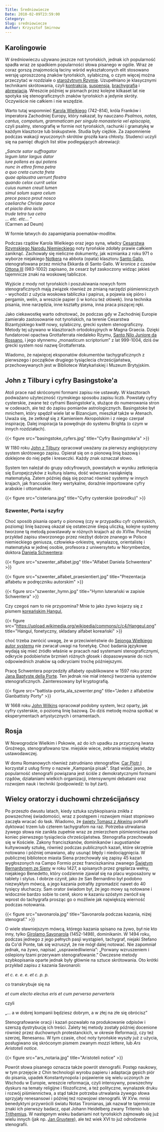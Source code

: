 ```yaml
---
Title: Średniowiecze
Date: 2010-02-09T23:59:00
Category: 
Slug: sredniowiecze
Author: Krzysztof Smirnow
---
```






## Karolingowie




W średniowieczu używano jeszcze not tyrońskich, jednak ich popularność
spadła wraz ze spadkiem popularności słowa pisanego w ogóle. Wraz ze
coraz gorszą znajomością łaciny wśród wykształconych elit stosowano 
wersję uproszczoną znaków tyrońskich, sylabiczną, o
czym więcej można przeczytać w rozdziale o 
[starożytnym Rzymie](../starozytny_rzym/).
Uzupełniano je klasycznymi technikami skrótowania, czyli 
[kontrakcją](https://pl.wikipedia.org/wiki/Kontrakcja_(skr%C3%B3t)),
[suspensją](https://pl.wikipedia.org/wiki/Odci%C4%99cie), 
[brachygrafią](https://pl.wikipedia.org/wiki/Brachygrafia) 
i [abrewiacją](https://pl.wikipedia.org/wiki/Abrewiatura). 
Wreszcie później w pismach przez kolejne
kilkaset lat nie spotyka się stenograficznych znaków tyrońskich a
jedynie skróty. Oczywiście nie całkiem i nie wszędzie.

Warto tutaj wspomnieć 
[Karola Wielkiego](http://pl.wikipedia.org/wiki/Karol_Wielki)
 (742-814), 
króla Franków i imperatora Zachodniej Europy, który nakazał,
by nauczano 
*Psalmos, notas, cantus, compotum, grammaticam per singula monasteria vel episcopia*, 
czyli psalmy, stenografię w formie not
tyrońskich, rachunki i gramatykę w każdym klasztorze lub biskupstwie.
Studia były ciężkie. Za zapomnienie podczas wakacji wyuczonych skrótów
groziła kara chłosty. Studenci uczyli się na pamięć długich list słów
podlegających abrewiacji: 

„*Sancte sator suffragator\
legum lator largus dator\
iure pollens es qui potens\
nunc in ethra firma petra\
a quo creta cuncta freta\
quae aplaustra uerrunt flostra\
quando celox currit uelox\
cuius numen creuit lumen\
simul solum supra celum\
prece posco prout nosco\
caeliarche Christe parce\
et piacla dira iacla\
trude tetra tua cetra\
... etc. etc...* ” \
(Carmen ad Deum)

W formie łatwych do zapamiętania poematów-modlitw.

Podczas rządów Karola Wielkiego oraz jego syna, władcy
[Cesarstwa Rzymskiego Narodu Niemieckiego](https://pl.wikipedia.org/wiki/Karol_II_99te_Cesarstwo_Rzymskie_Narodu_Niemieckiego) noty tyrońskie zdołały prawie 
całkiem zaniknąć. Zachowały się nieliczne dokumenty, jak wzmianka 
z roku 971 o wyborze niejakiego [Notkera](https://en.wikipedia.org/wiki/Notker_(abbot_of_Saint_Gall)) na abbota (opata) klasztoru [Santo Gallo](https://en.wikipedia.org/wiki/Abbey_of_Saint_Gall), stenografowana przez mnicha Ekkarda
di Santo Gallo. 
W kronice z czasów 
[Ottona III](https://pl.wikipedia.org/wiki/Otton_III) (983-1002)
zapisano, że cesarz był zaskoczony widząc jakieś tajemnicze
znaki na woskowej tabliczce.

Wyjście z mody not tyrońskich i poszukiwania nowych form
stenograficznych mają związek również ze zmianą narzędzi piśmienniczych - wychodzi z użycia woskowa tabliczka i papirus, a pojawia się pióro i pergamin,
welin, a wreszcie papier (i w końcu też ołówek). 
Inna technika pisania, inne narzędzia, inne
kształty pisma, inna praca piszącej ręki.

Jako ciekawostkę warto odnotować, że podczas gdy w Zachodniej Europie
zamierało zastosowanie not tyrońskich, na terenie Cesarstwa
Bizantyjskiego kwitł nowy, sylabiczny, grecki system stenograficzny.
Metody tej używano w klasztorach ortodoksyjnych w Magna Graecia. Dzięki
fundatorowi opactwa Grottaferrata niedaleko Rzymu, 
[Santo Nilo Juniore da Rossano](https://pl.wikipedia.org/wiki/Nil_z_Rossano),
i jego słynnemu „monasticum scriptorium” z lat 999-1004, dziś ów grecki
system nosi nazwę Grottaferrata.

Wiadomo, że najwięcej eksponatów dokumentów tachygraficznych z pierwszego
i początków drugiego tysiąclecia chrześcijaństwa, przechowywanych jest w
Bibliotece Watykańskiej i Muzeum Brytyjskim.



## John z Tilbury i cyfry Basingstoke'a



Atoli prace nad skróconymi formami zapisu nie ustawały. W klasztorach
podważano użyteczność rzymskiego sposobu zapisu liczb. Powstały cyfry
cysterskie, zwane też cyframi Basingstoke'a, służące do numerowania
stron w codexach, ale też do zapisu pomiarów astrologicznych.
Basingstoke był mnichem, który spędził wiele lat w Bizancjum, mieszkał
także w Atenach. Uważa się, że zetknął się z Kamieniem Akropolskim i z
niego czerpał inspirację. Dalej inspiracja ta powędruje do systemu
Brighta (o czym w innych rozdziałach).

<!--
![Pliki:basingstoke_cyfers.jpg](basingstoke_cyfers.jpg)
-->
{{< figure src="basingstoke_cyfers.jpg" title="Cyfry Basingstoke'a" >}}
<!--
*Cyfry Basingstoke'a*
-->

W 1180 roku 
[John z Tilbury](http://freepages.history.rootsweb.ancestry.com/~cmtilbury/ancients/john_of_tilbury.html)
opracował uważany za pierwszy anglojęzyczny system skrótowego zapisu.
Opierał się on o pionową linię bazową i doklejone do niej pętle i
kreseczki. Każdy znak oznaczał słowo.

System ten należał do grupy odcyfrowych, powstałych w wyniku zetknięcia
się Europejczyków z kulturą islamu, dość wówczas nasiąkniętą matematyką.
Zatem później dają się poznać również systemy w innych krajach, jak
francuskie litery wertykalne, doraźnie importowane cyfry arabskie i
ottomańskie.

<!--
![Pliki:cisteriana.jpg]({filename}/pliki/Historia/Sredniowiecze/cisteriana.jpg)
-->
{{< figure src="cisteriana.jpg" title="Cyfry cysterskie (pośrodku)" >}}
<!--
*Cyfry cysterskie (pośrodku)*
-->


### Szwenter, Porta i szyfry



Choć sposób pisania oparty o pionową (czy w przypadku cyfr cysterskich,
poziomą) linię bazową okazał się ostatecznie ślepą uliczką, kolejne
systemy tworzone tą metodą powstawały w różnych krajach aż do XVIIw.
Poniżej przykład zapisu stworzonego przez niezbyt dobrze znanego w
Polsce niemieckiego geniusza, człowieka-orkiestrę, wynalazcę,
orientalistę i matematyka w jednej osobie, profesora z uniwersytetu w
Norymberdze, doktora 
[Daniela Schwentera](http://en.wikipedia.org/wiki/Daniel_Schwenter):

<!--
![Pliki:szwenter\_alfabet.jpg]({filename}/pliki/Historia/Sredniowiecze/szwenter_alfabet.jpg)
-->
{{< figure src="szwenter_alfabet.jpg" title="Alfabet Daniela Schwentera" >}}
<!--
*Alfabet Daniela Schwentera*
-->

<!--
![Pliki:szwenter_alfabet_praesientiert.jpg]({filename}/pliki/Historia/Sredniowiecze/szwenter_alfabet_praesientiert.jpg)
-->
{{< figure src="szwenter_alfabet_praesientiert.jpg" title="Prezentacja alfabetu w podręczniku autorskim" >}}
<!--
*Prezentacja alfabetu w podręczniku autorskim*
-->

<!--
![Pliki:szwenter_hymn.jpg]({filename}/pliki/Historia/Sredniowiecze/szwenter_hymn.jpg)
-->
{{< figure src="szwenter_hymn.jpg" title="Hymn luterański w zapisie Schwentera" >}}
<!--
*Hymn luterański w zapisie Schwentera*
-->

Czy czegoś nam to nie przypomina? Mnie to jako żywo kojarzy się
z pismem [koreańskim Hangul](https://pl.wikipedia.org/wiki/Hangul),

{{< figure src="https://upload.wikimedia.org/wikipedia/commons/c/c4/Hangeul.png" title="Hangul, fonetyczny, składany alfabet koreański" >}}
 
choć trzeba zwrócić uwagę, że 
w przeciwieństwie do [Sejonga Wielkiego](https://pl.wikipedia.org/wiki/Sejong_Wielki)
[autor systemu](https://en.wikipedia.org/wiki/Daniel_Schwenter) 
nie zwracał uwagi na fonetykę. 
Choć badania językowe wydają się mieć źródło
właśnie w pracach nad systemami stenograficznymi, odkrycie podobieństw
brzmień różnych głosek i dopasowywanie do nich odpowiednich znaków są
odkryciami trochę późniejszymi.

Pracę Schwentera poprzedziły alfabety opublikowane w 1597 roku przez
[Jana Baptystę della Portę](http://en.wikipedia.org/wiki/Giambattista_della_Porta).
Ten jednak nie miał intencji tworzenia systemów stenograficznych.
Zainteresowany był kryptografią.

<!--
![Pliki:battista-porta\_ala\_szwenter.png]({filename}/pliki/Historia/Sredniowiecze/battista-porta_ala_szwenter.png)
-->
{{< figure src="battista-porta_ala_szwenter.png" title="Jeden z alfabetów Gianbattisty Porty" >}}
<!--
*Jeden z alfabetów Gianbattisty Porty*
-->


W 1668 roku [John Wilkins](https://pl.wikipedia.org/wiki/John_Wilkins) opracował podobny system, lecz oparty, jak
cyfry cysterskie, o poziomą linię bazową. Do dziś metodę można spotkać w
eksperymentach artystycznych i ornamentach.



## Rosja



W Nowogrodzie Wielkim i Pskowie, aż do ich upadku za przyczyną Iwana
Groźnego, stenografowano tzw. miejskie wiece, zebrania miejskiej władzy
ustawodawczej.

W domu Romanowych również zatrudniano stenografów. 
[Car Piotr I](http://pl.wikipedia.org/wiki/Piotr_I_Wielki)
korzystał z usług firmy o nazwie „Kampanija pisak”. Stąd widać jasno, że
popularność stenografii powiązana jest ściśle z demokratycznymi formami
rządów, działaniami wielkich organizacji, intensywnymi debatami oraz
rozwojem nauk i techniki (podpowiedź: to był żart).



## Wielcy oratorzy i duchowni chrześcijańscy



Po przeszło dwustu latach, kiedy sztuka szybkopisania znikła z
powszechnej świadomości, wraz z postępem i rozwojem miast stopniowo
zaczęła wracać do łask. Wiadomo, że 
[święty Tomasz z Akwinu](http://pl.wikipedia.org/wiki/Tomasz_z_Akwinu)
potrafił dyktować trzem lub czterem tachygrafom na raz. Potrzeba
utrwalania żywego słowa nie zanikła zupełnie wraz ze zmierzchem
piśmiennictwa pod koniec pierwszego tysiąclecia chrześcijaństwa.
Stenografia przechowała się w Kościele. Zakony franciszkanów,
dominikanów i augustianów kultywowały sztukę, również podczas
publicznych kazań, które skrzętnie notowano i później omawiano, aby
usunąć błędy i niedociągnięcia. W publicznej bibliotece miasta Siena
przechowały się zapisy 45 kazań wygłoszonych na Campo Formio przez
franciszkanina zwanego 
[Świętym Bernardynem ze Sjeny](http://pl.wikipedia.org/wiki/Bernardyn_ze_Sieny)
w roku 1427, a spisanych przez gręplarza wełny, niejakiego Benedetto,
który codziennie zjawiał się na placu wyposażony w tablety i stylus. I
dobrze czynił, jako że San Bernardino był podobno niezwykłym mówcą, a
jego kazania potrafiły zgromadzić nawet do 40 tysięcy słuchaczy. Sam
orator świadom był, że jego mowy są notowane i widocznie bardzo sobie to
cenił, skoro w kazaniu szóstym zwrócił się wprost do tachygrafa prosząc
go o możliwie jak największą wierność podczas notowania.

<!--
![Pliki:savonarola.jpg]({filename}/pliki/Historia/Sredniowiecze/savonarola.jpg)
-->
{{< figure src="savonarola.jpg" title="Savonarola podczas kazania, niżej stenograf." >}}
<!--
*Savonarola podczas kazania, niżej stenograf.*
-->


O wiele sławniejszym mówcą, którego kazania spisano na żywo, był nie kto
inny, tylko 
[Girolamo Savonarola](http://pl.wikipedia.org/wiki/Girolamo_Savonarola)
(1452-1498), dominikanin. W 1494 roku, podczas jednego z jego pełnych
pasji wystąpień, tachygraf, niejaki Stefano da Co'di Ponte, tak się
wzruszył, że nie mógł dalej notować. Nie zapomniał jednak, na żywo,
napisać „usprawiedliwienia”: „Porwany wzruszeniem i oślepiony łzami
przerywam stenografowanie.” Ówczesne metody szybkopisania oparte jednak
były głównie na sztuce skrótowania. Oto krótki przykład zapisu z kazania
Savonaroli:

*et c. e. e. e. et c. p. p.*

co transkrybuje się na 

*et cum electo electus eris et cum perverso perverteris*

czyli 

„… a w dobrej kompanii będziesz dobrym, a w złej na złe się obrócisz”



Stenografowanie oracji i kazań pozwalało na produkowanie odpisów i
szerszą dystrybucję ich treści. Zalety tej metody zostały później
docenione również przez duchownych protestanckich, w okresie Reformacji,
czy też szerzej, Renesansu. W tym czasie, choć noty tyrońskie wyszły już
z użycia, posługiwano się skróconym pismem zwanym *mozzi lettere*, lub
*Ars Aristoteli notice*.

<!--
![Pliki:ars\_notaria.jpg]({filename}/pliki/Historia/Sredniowiecze/ars_notaria.jpg)
-->
{{< figure src="ars_notaria.jpg" title="Aristoteli notice" >}}
<!--
*Aristoteli notice*
-->

Powrót słowa pisanego oznacza także powrót stenografii. Postęp naukowy,
w tym przejęcie z Chin technologii wyrobu papieru i adaptacja gęsich
piór do pisania, upadek Konstantynopola i pojawienie się wielu uczonych
ze Wschodu w Europie, wreszcie reformacja, czyli intensywny, powszechny
dyskurs na tematy religijne i filozoficzne, a też polityczne, wynalazek
druku i rozwój piśmiennictwa, a stąd także potrzeba utrwalania żywego
słowa sprzyjały renesansowi i później też rozwojowi stenografii. W XVw.
mnisi benedyktyni przywrócili światu Notas Tironianas, jak nazwał te
tajemnicze znaki ich pierwszy badacz, opat Johann Heidelberg zwany
Tritemio lub
[Trithemius](https://en.wikipedia.org/wiki/Johannes_Trithemius).
W następnym wieku badaniami not tyrońskich zajmowało się już wielu
innych (jak np. 
[Jan Gruytere](https://en.wikipedia.org/wiki/Jan_Gruter)),
ale też wiek XVI to już odrodzenie stenografii.


